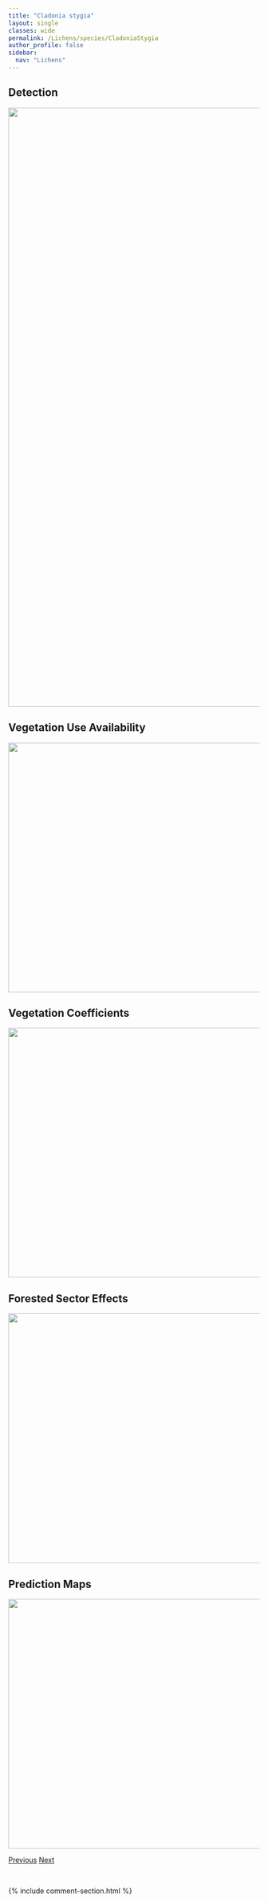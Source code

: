 ```yaml
---
title: "Cladonia stygia"
layout: single
classes: wide
permalink: /Lichens/species/CladoniaStygia
author_profile: false
sidebar:
  nav: "Lichens"
---
```


<h2>Detection</h2>

<a href="https://drive.google.com/uc?export=view&id=196OvMElRZEDG8pVp9DuGOg_IDwbaiH9O">
<img src="https://drive.google.com/uc?export=view&id=196OvMElRZEDG8pVp9DuGOg_IDwbaiH9O" height = "1200" width = "800">
</a>


<h2>Vegetation Use Availability</h2>

<a href="https://drive.google.com/uc?export=view&id=11zM4S_9Z9QUhkOzNRLHm0jhDbBZ07vJ8">
<img src="https://drive.google.com/uc?export=view&id=11zM4S_9Z9QUhkOzNRLHm0jhDbBZ07vJ8" height = "500" width = "1000">
</a>


<h2>Vegetation Coefficients</h2>

<a href="https://drive.google.com/uc?export=view&id=1bUBUtp4JymTa8N8tDtdMElmWTr_Hgkg3">
<img src="https://drive.google.com/uc?export=view&id=1bUBUtp4JymTa8N8tDtdMElmWTr_Hgkg3" height = "500" width = "1000">
</a>


<h2>Forested Sector Effects</h2>

<a href="https://drive.google.com/uc?export=view&id=1NA7Mh3-e6QcUrsx6G1IOKmDWf5I1OGnF">
<img src="https://drive.google.com/uc?export=view&id=1NA7Mh3-e6QcUrsx6G1IOKmDWf5I1OGnF" height = "500" width = "1000">
</a>


<h2>Prediction Maps</h2>

<a href="https://drive.google.com/uc?export=view&id=19Fw9L_NGWk2ltF_MrCk02hXsySq00y6Z">
<img src="https://drive.google.com/uc?export=view&id=19Fw9L_NGWk2ltF_MrCk02hXsySq00y6Z" height = "500" width = "1000">
</a>


<a href="/DevelopmentWebsite/Lichens/species/CladoniaStellaris" class="pagination--pager" title="Cladonia stellaris">Previous</a> <a href="/DevelopmentWebsite/Lichens/species/CladoniaSubulata" class="pagination--pager" title="Cladonia subulata">Next</a>

<p>&nbsp;</p>

{% include comment-section.html %}
